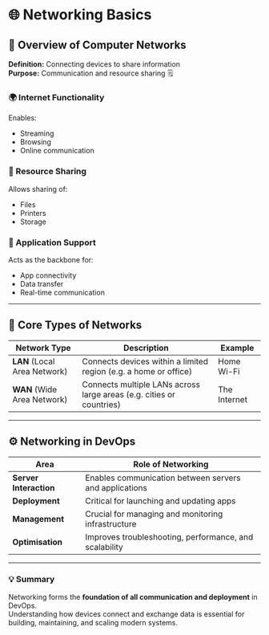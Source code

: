 # 🌐 Networking Basics

## 🧠 Overview of Computer Networks
**Definition:** Connecting devices to share information  
**Purpose:** Communication and resource sharing 🗒️

### 🌍 Internet Functionality
Enables:
- Streaming  
- Browsing  
- Online communication  

### 🧩 Resource Sharing
Allows sharing of:
- Files  
- Printers  
- Storage  

### 📱 Application Support
Acts as the backbone for:
- App connectivity  
- Data transfer  
- Real-time communication  

---

## 🔗 Core Types of Networks

| Network Type | Description | Example |
|---------------|--------------|----------|
| **LAN** (Local Area Network) | Connects devices within a limited region (e.g. a home or office) | Home Wi-Fi |
| **WAN** (Wide Area Network) | Connects multiple LANs across large areas (e.g. cities or countries) | The Internet |

---

## ⚙️ Networking in DevOps

| Area | Role of Networking |
|------|--------------------|
| **Server Interaction** | Enables communication between servers and applications |
| **Deployment** | Critical for launching and updating apps |
| **Management** | Crucial for managing and monitoring infrastructure |
| **Optimisation** | Improves troubleshooting, performance, and scalability |

---

### 💡 Summary
Networking forms the **foundation of all communication and deployment** in DevOps.  
Understanding how devices connect and exchange data is essential for building, maintaining, and scaling modern systems.
